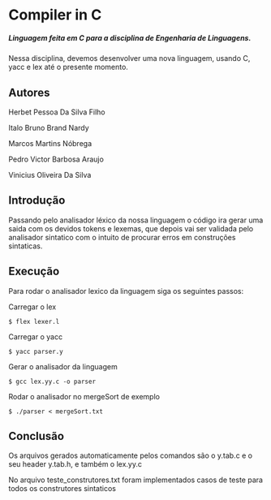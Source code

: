 # Compiler in C

##### Linguagem feita em C para a disciplina de Engenharia de Linguagens.

Nessa disciplina, devemos desenvolver uma nova linguagem, usando C, yacc e lex até o presente momento.

## Autores

Herbet Pessoa Da Silva Filho

Italo Bruno Brand Nardy

Marcos Martins Nóbrega

Pedro Victor Barbosa Araujo

Vinicius Oliveira Da Silva

## Introdução

Passando pelo analisador léxico da nossa linguagem o código ira gerar uma saida com os devidos tokens e lexemas, que depois vai ser validada pelo analisador sintatico com o intuito de procurar erros em construções sintaticas.

## Execução

Para rodar o analisador lexico da linguagem siga os seguintes passos:

Carregar o lex

```
$ flex lexer.l
```

Carregar o yacc

```
$ yacc parser.y
```

Gerar o analisador da linguagem

```
$ gcc lex.yy.c -o parser
```

Rodar o analisador no mergeSort de exemplo

```
$ ./parser < mergeSort.txt
```

## Conclusão

Os arquivos gerados automaticamente pelos comandos são o y.tab.c e o seu header y.tab.h, e também o lex.yy.c

No arquivo teste_construtores.txt foram implementados casos de teste para todos os construtores sintaticos
